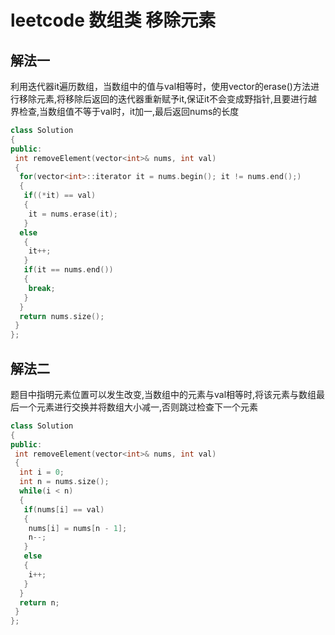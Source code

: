 # leetcode 数组类 移除元素

## 解法一

利用迭代器it遍历数组，当数组中的值与val相等时，使用vector的erase()方法进行移除元素,将移除后返回的迭代器重新赋予it,保证it不会变成野指针,且要进行越界检查,当数组值不等于val时，it加一,最后返回nums的长度

```c++
class Solution
{
public:
 int removeElement(vector<int>& nums, int val)
 {
  for(vector<int>::iterator it = nums.begin(); it != nums.end();)
  {
   if((*it) == val)
   {
    it = nums.erase(it);
   }
  else
   {
    it++;
   }
   if(it == nums.end())
   {
    break;
   }
  }
  return nums.size();
 }
};
```

## 解法二

题目中指明元素位置可以发生改变,当数组中的元素与val相等时,将该元素与数组最后一个元素进行交换并将数组大小减一,否则跳过检查下一个元素

```c++
class Solution
{
public:
 int removeElement(vector<int>& nums, int val)
 {
  int i = 0;
  int n = nums.size();
  while(i < n)
  {
   if(nums[i] == val)
   {
    nums[i] = nums[n - 1];
    n--;
   }
   else
   {
    i++;
   }
  }
  return n;
 }
};
```
